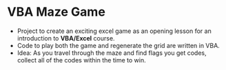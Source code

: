 # VBA Maze Game
- Project to create an exciting excel game as an opening lesson for an introduction to **VBA/Excel** course.
- Code to play both the game and regenerate the grid are written in VBA.
- Idea: As you travel through the maze and find flags you get codes, collect all of the codes within the time to win.

